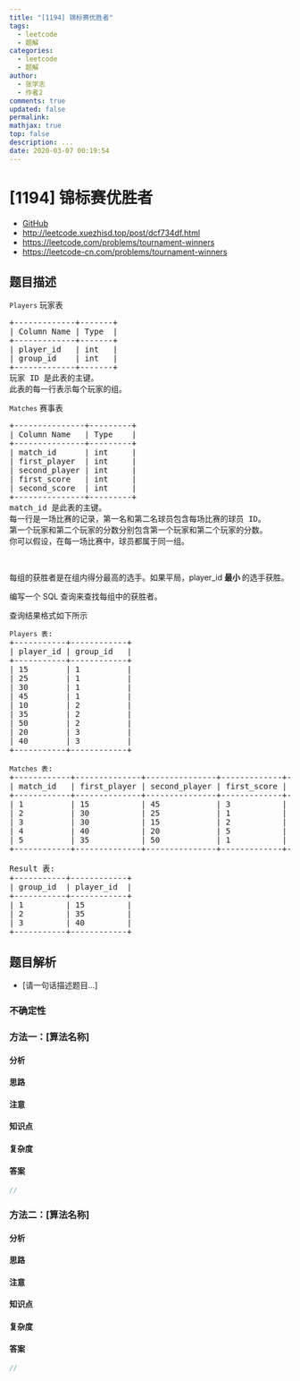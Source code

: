 ```yaml
---
title: "[1194] 锦标赛优胜者"
tags:
  - leetcode
  - 题解
categories:
  - leetcode
  - 题解
author:
  - 张学志
  - 作者2
comments: true
updated: false
permalink:
mathjax: true
top: false
description: ...
date: 2020-03-07 00:19:54
---
```



# [1194] 锦标赛优胜者
* [GitHub](https://github.com/algoboy101/LeetCodeCrowdsource/tree/master/_posts/QA/%5B1194%5D%20%E9%94%A6%E6%A0%87%E8%B5%9B%E4%BC%98%E8%83%9C%E8%80%85.md)
* http://leetcode.xuezhisd.top/post/dcf734df.html
* https://leetcode.com/problems/tournament-winners
* https://leetcode-cn.com/problems/tournament-winners


## 题目描述

<p><code>Players</code>&nbsp;玩家表</p>

<pre>+-------------+-------+
| Column Name | Type  |
+-------------+-------+
| player_id   | int   |
| group_id    | int   |
+-------------+-------+
玩家 ID 是此表的主键。
此表的每一行表示每个玩家的组。
</pre>

<p><code>Matches</code>&nbsp;赛事表</p>

<pre>+---------------+---------+
| Column Name   | Type    |
+---------------+---------+
| match_id      | int     |
| first_player  | int     |
| second_player | int     | 
| first_score   | int     |
| second_score  | int     |
+---------------+---------+
match_id 是此表的主键。
每一行是一场比赛的记录，第一名和第二名球员包含每场比赛的球员 ID。
第一个玩家和第二个玩家的分数分别包含第一个玩家和第二个玩家的分数。
你可以假设，在每一场比赛中，球员都属于同一组。
</pre>

<p>&nbsp;</p>

<p>每组的获胜者是在组内得分最高的选手。如果平局，player_id <strong>最小&nbsp;</strong>的选手获胜。</p>

<p>编写一个 SQL 查询来查找每组中的获胜者。</p>

<p>查询结果格式如下所示</p>

<pre><code>Players 表</code>:
+-----------+------------+
| player_id | group_id   |
+-----------+------------+
| 15        | 1          |
| 25        | 1          |
| 30        | 1          |
| 45        | 1          |
| 10        | 2          |
| 35        | 2          |
| 50        | 2          |
| 20        | 3          |
| 40        | 3          |
+-----------+------------+

<code>Matches 表</code>:
+------------+--------------+---------------+-------------+--------------+
| match_id   | first_player | second_player | first_score | second_score |
+------------+--------------+---------------+-------------+--------------+
| 1          | 15           | 45            | 3           | 0            |
| 2          | 30           | 25            | 1           | 2            |
| 3          | 30           | 15            | 2           | 0            |
| 4          | 40           | 20            | 5           | 2            |
| 5          | 35           | 50            | 1           | 1            |
+------------+--------------+---------------+-------------+--------------+

Result 表:
+-----------+------------+
| group_id  | player_id  |
+-----------+------------+ 
| 1         | 15         |
| 2         | 35         |
| 3         | 40         |
+-----------+------------+
</pre>



## 题目解析
* [请一句话描述题目...]

### 不确定性


### 方法一：[算法名称]

#### 分析

#### 思路

#### 注意

#### 知识点

#### 复杂度

#### 答案

```cpp
//
```


### 方法二：[算法名称]

#### 分析

#### 思路

#### 注意

#### 知识点

#### 复杂度

#### 答案

```cpp
//
```


